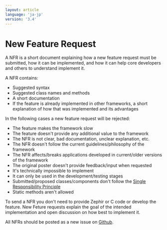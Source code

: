 ```yaml
---
layout: article
language: 'ja-jp'
version: '3.4'
---
```


# New Feature Request

A NFR is a short document explaining how a new feature request must be submitted, how it can be implemented, and how it can help core developers and others to understand implement it.

A NFR contains:

* Suggested syntax
* Suggested class names and methods
* A short documentation
* If the feature is already implemented in other frameworks, a short explanation of how that was implemented and its advantages

In the following cases a new feature request will be rejected:

* The feature makes the framework slow
* The feature doesn't provide any additional value to the framework
* The NFR is not clear, bad documentation, unclear explanation, etc.
* The NFR doesn't follow the current guidelines/philosophy of the framework
* The NFR affects/breaks applications developed in current/older versions of the framework
* The original poster doesn't provide feedback/input when requested
* It's technically impossible to implement
* It can only be used in the development/testing stages
* Submitted/proposed classes/components don't follow the [Single Responsibility Principle](http://en.wikipedia.org/wiki/Single_responsibility_principle)
* Static methods aren't allowed

To send a NFR you don't need to provide Zephir or C code or develop the feature. New Feture requests explain the goal of the intended implementation and open discussion on how best to implement it.

All NFRs should be posted as a new issue on [Github](https://github.com/phalcon/cphalcon/issues).